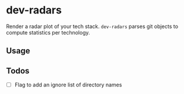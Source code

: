 # dev-radars
Render a radar plot of your tech stack. `dev-radars` parses git objects to compute statistics per technology.

## Usage

## Todos
- [ ] Flag to add an ignore list of directory names
